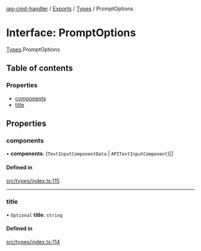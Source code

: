 [jag-cmd-handler](../README.md) / [Exports](../modules.md) / [Types](../modules/Types.md) / PromptOptions

# Interface: PromptOptions

[Types](../modules/Types.md).PromptOptions

## Table of contents

### Properties

- [components](Types.PromptOptions.md#components)
- [title](Types.PromptOptions.md#title)

## Properties

### components

• **components**: (`TextInputComponentData` \| `APITextInputComponent`)[]

#### Defined in

[src/types/index.ts:115](https://github.com/JAGUARAVI/JagCmdHandler/blob/e70513f/src/types/index.ts#L115)

___

### title

• `Optional` **title**: `string`

#### Defined in

[src/types/index.ts:114](https://github.com/JAGUARAVI/JagCmdHandler/blob/e70513f/src/types/index.ts#L114)
